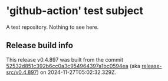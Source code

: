 # 'github-action' test subject

A test repository. Nothing to see here.


## Release build info

This release v0.4.897 was built from the commit [52532d851c392b6cc0a3c954964397a1bc0594ea](https://github.com/kattecon/gh-release-test-ga/tree/52532d851c392b6cc0a3c954964397a1bc0594ea) (aka [release-src/v0.4.897](https://github.com/kattecon/gh-release-test-ga/tree/release-src/v0.4.897)) on 2024-11-27T05:02:32.329Z.
        